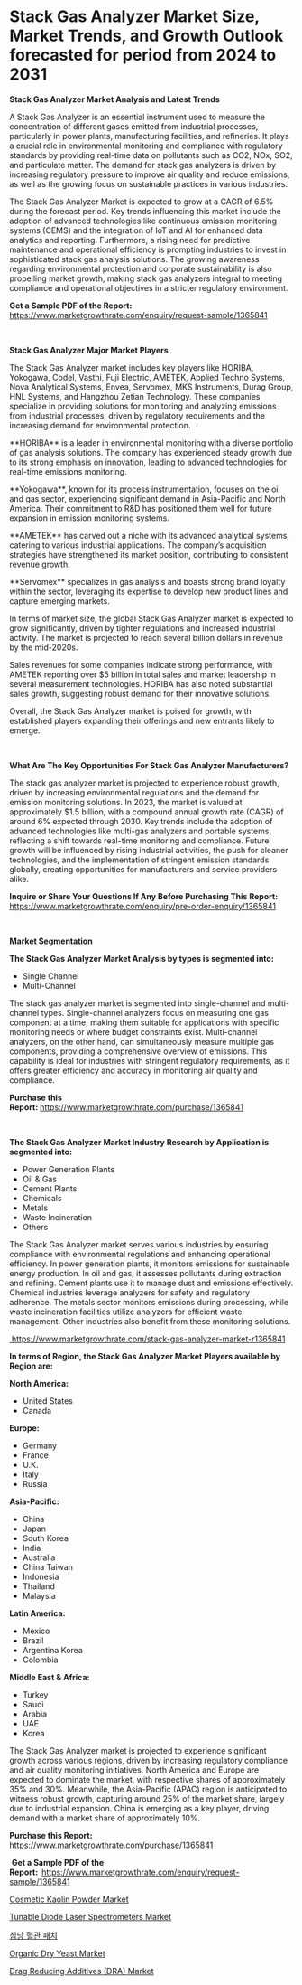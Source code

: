 <p><h1>Stack Gas Analyzer Market Size, Market Trends, and Growth Outlook forecasted for period from 2024 to 2031</h1></p><p><strong>Stack Gas Analyzer Market Analysis and Latest Trends</strong></p>
<p><p>A Stack Gas Analyzer is an essential instrument used to measure the concentration of different gases emitted from industrial processes, particularly in power plants, manufacturing facilities, and refineries. It plays a crucial role in environmental monitoring and compliance with regulatory standards by providing real-time data on pollutants such as CO2, NOx, SO2, and particulate matter. The demand for stack gas analyzers is driven by increasing regulatory pressure to improve air quality and reduce emissions, as well as the growing focus on sustainable practices in various industries.</p><p>The Stack Gas Analyzer Market is expected to grow at a CAGR of 6.5% during the forecast period. Key trends influencing this market include the adoption of advanced technologies like continuous emission monitoring systems (CEMS) and the integration of IoT and AI for enhanced data analytics and reporting. Furthermore, a rising need for predictive maintenance and operational efficiency is prompting industries to invest in sophisticated stack gas analysis solutions. The growing awareness regarding environmental protection and corporate sustainability is also propelling market growth, making stack gas analyzers integral to meeting compliance and operational objectives in a stricter regulatory environment.</p></p>
<p><strong>Get a Sample PDF of the Report:&nbsp;</strong> <a href="https://www.marketgrowthrate.com/enquiry/request-sample/1365841">https://www.marketgrowthrate.com/enquiry/request-sample/1365841</a></p>
<p>&nbsp;</p>
<p><strong>Stack Gas Analyzer Major Market Players</strong></p>
<p><p>The Stack Gas Analyzer market includes key players like HORIBA, Yokogawa, Codel, Vasthi, Fuji Electric, AMETEK, Applied Techno Systems, Nova Analytical Systems, Envea, Servomex, MKS Instruments, Durag Group, HNL Systems, and Hangzhou Zetian Technology. These companies specialize in providing solutions for monitoring and analyzing emissions from industrial processes, driven by regulatory requirements and the increasing demand for environmental protection.</p><p>**HORIBA** is a leader in environmental monitoring with a diverse portfolio of gas analysis solutions. The company has experienced steady growth due to its strong emphasis on innovation, leading to advanced technologies for real-time emissions monitoring. </p><p>**Yokogawa**, known for its process instrumentation, focuses on the oil and gas sector, experiencing significant demand in Asia-Pacific and North America. Their commitment to R&D has positioned them well for future expansion in emission monitoring systems.</p><p>**AMETEK** has carved out a niche with its advanced analytical systems, catering to various industrial applications. The company’s acquisition strategies have strengthened its market position, contributing to consistent revenue growth.</p><p>**Servomex** specializes in gas analysis and boasts strong brand loyalty within the sector, leveraging its expertise to develop new product lines and capture emerging markets. </p><p>In terms of market size, the global Stack Gas Analyzer market is expected to grow significantly, driven by tighter regulations and increased industrial activity. The market is projected to reach several billion dollars in revenue by the mid-2020s. </p><p>Sales revenues for some companies indicate strong performance, with AMETEK reporting over $5 billion in total sales and market leadership in several measurement technologies. HORIBA has also noted substantial sales growth, suggesting robust demand for their innovative solutions.</p><p>Overall, the Stack Gas Analyzer market is poised for growth, with established players expanding their offerings and new entrants likely to emerge.</p></p>
<p>&nbsp;</p>
<p><strong>What Are The Key Opportunities For Stack Gas Analyzer Manufacturers?</strong></p>
<p><p>The stack gas analyzer market is projected to experience robust growth, driven by increasing environmental regulations and the demand for emission monitoring solutions. In 2023, the market is valued at approximately $1.5 billion, with a compound annual growth rate (CAGR) of around 6% expected through 2030. Key trends include the adoption of advanced technologies like multi-gas analyzers and portable systems, reflecting a shift towards real-time monitoring and compliance. Future growth will be influenced by rising industrial activities, the push for cleaner technologies, and the implementation of stringent emission standards globally, creating opportunities for manufacturers and service providers alike.</p></p>
<p><strong>Inquire or Share Your Questions If Any Before Purchasing This Report:</strong> <a href="https://www.marketgrowthrate.com/enquiry/pre-order-enquiry/1365841">https://www.marketgrowthrate.com/enquiry/pre-order-enquiry/1365841</a></p>
<p>&nbsp;</p>
<p><strong>Market Segmentation</strong></p>
<p><strong>The Stack Gas Analyzer Market Analysis by types is segmented into:</strong></p>
<p><ul><li>Single Channel</li><li>Multi-Channel</li></ul></p>
<p><p>The stack gas analyzer market is segmented into single-channel and multi-channel types. Single-channel analyzers focus on measuring one gas component at a time, making them suitable for applications with specific monitoring needs or where budget constraints exist. Multi-channel analyzers, on the other hand, can simultaneously measure multiple gas components, providing a comprehensive overview of emissions. This capability is ideal for industries with stringent regulatory requirements, as it offers greater efficiency and accuracy in monitoring air quality and compliance.</p></p>
<p><strong>Purchase this Report:&nbsp;</strong><a href="https://www.marketgrowthrate.com/purchase/1365841">https://www.marketgrowthrate.com/purchase/1365841</a></p>
<p>&nbsp;</p>
<p><strong>The Stack Gas Analyzer Market Industry Research by Application is segmented into:</strong></p>
<p><ul><li>Power Generation Plants</li><li>Oil & Gas</li><li>Cement Plants</li><li>Chemicals</li><li>Metals</li><li>Waste Incineration</li><li>Others</li></ul></p>
<p><p>The Stack Gas Analyzer market serves various industries by ensuring compliance with environmental regulations and enhancing operational efficiency. In power generation plants, it monitors emissions for sustainable energy production. In oil and gas, it assesses pollutants during extraction and refining. Cement plants use it to manage dust and emissions effectively. Chemical industries leverage analyzers for safety and regulatory adherence. The metals sector monitors emissions during processing, while waste incineration facilities utilize analyzers for efficient waste management. Other industries also benefit from these monitoring solutions.</p></p>
<p><a href="https://www.marketgrowthrate.com/stack-gas-analyzer-market-r1365841">&nbsp;https://www.marketgrowthrate.com/stack-gas-analyzer-market-r1365841</a></p>
<p><strong>In terms of Region, the Stack Gas Analyzer Market Players available by Region are:</strong></p>
<p>
    <p> <strong> North America: </strong>
        <ul>
            <li>United States</li>
            <li>Canada</li>
        </ul>
        </p> 
    <p> <strong> Europe: </strong>
        <ul>
            <li>Germany</li>
            <li>France</li>
            <li>U.K.</li>
            <li>Italy</li>
            <li>Russia</li>
        </ul>
        </p> 
    <p> <strong> Asia-Pacific: </strong>
        <ul>
            <li>China</li>
            <li>Japan</li>
            <li>South Korea</li>
            <li>India</li>
            <li>Australia</li>
            <li>China Taiwan</li>
            <li>Indonesia</li>
            <li>Thailand</li>
            <li>Malaysia</li>
        </ul>
        </p> 
    <p> <strong> Latin America: </strong>
        <ul>
            <li>Mexico</li>
            <li>Brazil</li>
            <li>Argentina Korea</li>
            <li>Colombia</li>
        </ul>
        </p> 
    <p> <strong> Middle East & Africa: </strong>
        <ul>
            <li>Turkey</li>
            <li>Saudi</li>
            <li>Arabia</li>
            <li>UAE</li>
            <li>Korea</li>
        </ul>
    </p>
    </p>
<p><p>The Stack Gas Analyzer market is projected to experience significant growth across various regions, driven by increasing regulatory compliance and air quality monitoring initiatives. North America and Europe are expected to dominate the market, with respective shares of approximately 35% and 30%. Meanwhile, the Asia-Pacific (APAC) region is anticipated to witness robust growth, capturing around 25% of the market share, largely due to industrial expansion. China is emerging as a key player, driving demand with a market share of approximately 10%.</p></p>
<p><strong>Purchase this Report: </strong><a href="https://www.marketgrowthrate.com/purchase/1365841">https://www.marketgrowthrate.com/purchase/1365841</a></p>
<p>&nbsp;<strong>Get a Sample PDF of the Report:&nbsp;&nbsp;</strong><a href="https://www.marketgrowthrate.com/enquiry/request-sample/1365841">https://www.marketgrowthrate.com/enquiry/request-sample/1365841</a></p>
<p><strong></strong></p>
<p><p><a href="https://issuu.com/reportprime-2/docs/cosmetic-kaolin-powder-market-size-_6a60825e43afdb">Cosmetic Kaolin Powder Market</a></p><p><a href="https://github.com/BellAuer/Market-Research-Report-List-1/blob/main/tunable-diode-laser-spectrometers-market.md">Tunable Diode Laser Spectrometers Market</a></p><p><a href="https://medium.com/@lorenzogirl/%EC%8B%AC%EB%82%AD%ED%98%88%EA%B4%80%ED%8C%A8%EC%B9%98-%EC%8B%9C%EC%9E%A5-%EA%B7%9C%EB%AA%A8-%EB%B0%8F-%EC%A0%90%EC%9C%A0%EC%9C%A8-%EB%B6%84%EC%84%9D-%EC%84%B1%EC%9E%A5-%ED%8A%B8%EB%A0%8C%EB%93%9C-%EB%B0%8F-%EC%A0%84%EB%A7%9D-2024-2031-5679e2e911c7">심낭 혈관 패치</a></p><p><a href="https://github.com/SamiaChowdhury801/Market-Research-Report-List-1/blob/main/organic-dry-yeast-market.md">Organic Dry Yeast Market</a></p><p><a href="https://issuu.com/reportprime-2/docs/drag-reducing-additives-dra-market-_6a9dbefd6eff72">Drag Reducing Additives (DRA) Market</a></p></p>